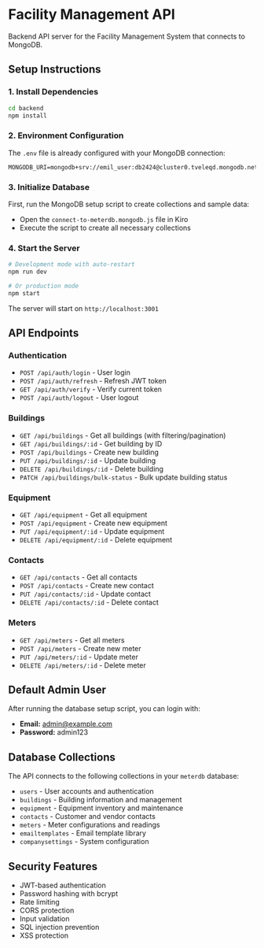 # Facility Management API

Backend API server for the Facility Management System that connects to MongoDB.

## Setup Instructions

### 1. Install Dependencies
```bash
cd backend
npm install
```

### 2. Environment Configuration
The `.env` file is already configured with your MongoDB connection:
```
MONGODB_URI=mongodb+srv://emil_user:db2424@cluster0.tveleqd.mongodb.net/meterdb
```

### 3. Initialize Database
First, run the MongoDB setup script to create collections and sample data:
- Open the `connect-to-meterdb.mongodb.js` file in Kiro
- Execute the script to create all necessary collections

### 4. Start the Server
```bash
# Development mode with auto-restart
npm run dev

# Or production mode
npm start
```

The server will start on `http://localhost:3001`

## API Endpoints

### Authentication
- `POST /api/auth/login` - User login
- `POST /api/auth/refresh` - Refresh JWT token
- `GET /api/auth/verify` - Verify current token
- `POST /api/auth/logout` - User logout

### Buildings
- `GET /api/buildings` - Get all buildings (with filtering/pagination)
- `GET /api/buildings/:id` - Get building by ID
- `POST /api/buildings` - Create new building
- `PUT /api/buildings/:id` - Update building
- `DELETE /api/buildings/:id` - Delete building
- `PATCH /api/buildings/bulk-status` - Bulk update building status

### Equipment
- `GET /api/equipment` - Get all equipment
- `POST /api/equipment` - Create new equipment
- `PUT /api/equipment/:id` - Update equipment
- `DELETE /api/equipment/:id` - Delete equipment

### Contacts
- `GET /api/contacts` - Get all contacts
- `POST /api/contacts` - Create new contact
- `PUT /api/contacts/:id` - Update contact
- `DELETE /api/contacts/:id` - Delete contact

### Meters
- `GET /api/meters` - Get all meters
- `POST /api/meters` - Create new meter
- `PUT /api/meters/:id` - Update meter
- `DELETE /api/meters/:id` - Delete meter

## Default Admin User

After running the database setup script, you can login with:
- **Email:** admin@example.com
- **Password:** admin123

## Database Collections

The API connects to the following collections in your `meterdb` database:
- `users` - User accounts and authentication
- `buildings` - Building information and management
- `equipment` - Equipment inventory and maintenance
- `contacts` - Customer and vendor contacts
- `meters` - Meter configurations and readings
- `emailtemplates` - Email template library
- `companysettings` - System configuration

## Security Features

- JWT-based authentication
- Password hashing with bcrypt
- Rate limiting
- CORS protection
- Input validation
- SQL injection prevention
- XSS protection